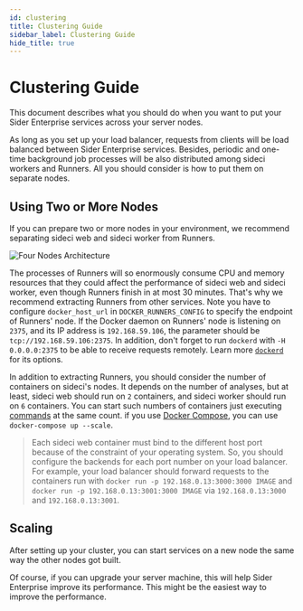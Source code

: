 ```yaml
---
id: clustering
title: Clustering Guide
sidebar_label: Clustering Guide
hide_title: true
---
```


# Clustering Guide

This document describes what you should do when you want to put your Sider Enterprise services across your server nodes.

As long as you set up your load balancer, requests from clients will be load balanced between Sider Enterprise services. Besides, periodic and one-time background job processes will be also distributed among sideci workers and Runners. All you should consider is how to put them on separate nodes.

## Using Two or More Nodes

If you can prepare two or more nodes in your environment, we recommend separating sideci web and sideci worker from Runners.

![Four Nodes Architecture](https://app.lucidchart.com/publicSegments/view/ccdfc0c8-8786-4b76-ab4f-ab09777b923b/image.png)

The processes of Runners will so enormously consume CPU and memory resources that they could affect the performance of sideci web and sideci worker, even though Runners finish in at most 30 minutes. That's why we recommend extracting Runners from other services. Note you have to configure `docker_host_url` in `DOCKER_RUNNERS_CONFIG` to specify the endpoint of Runners' node. If the Docker daemon on Runners' node is listening on `2375`, and its IP address is `192.168.59.106`, the parameter should be `tcp://192.168.59.106:2375`. In addition, don't forget to run `dockerd` with `-H 0.0.0.0:2375` to be able to receive requests remotely. Learn more [`dockerd`](https://docs.docker.com/engine/reference/commandline/dockerd/) for its options.

In addition to extracting Runners, you should consider the number of containers on sideci's nodes. It depends on the number of analyses, but at least, sideci web should run on `2` containers, and sideci worker should run on `6` containers. You can start such numbers of containers just executing [commands](./operation.md#how-to-start-services) at the same count. if you use [Docker Compose](https://docs.docker.com/compose/), you can use `docker-compose up --scale`.

> Each sideci web container must bind to the different host port because of the constraint of your operating system. So, you should configure the backends for each port number on your load balancer. For example, your load balancer should forward requests to the containers run with `docker run -p 192.168.0.13:3000:3000 IMAGE` and `docker run -p 192.168.0.13:3001:3000 IMAGE` via `192.168.0.13:3000` and `192.168.0.13:3001`.

## Scaling

After setting up your cluster, you can start services on a new node the same way the other nodes got built.

Of course, if you can upgrade your server machine, this will help Sider Enterprise improve its performance. This might be the easiest way to improve the performance.

